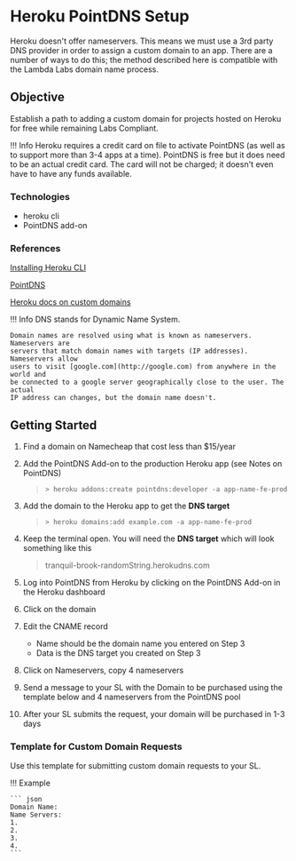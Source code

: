 # Heroku PointDNS Setup

Heroku doesn't offer nameservers. This means we must use a 3rd party
DNS provider in order to assign a custom domain to an app. There are
a number of ways to do this; the method described here is compatible
with the Lambda Labs domain name process.

## Objective

Establish a path to adding a custom domain for projects hosted on Heroku for 
free while remaining Labs Compliant.

!!! Info
    Heroku requires a credit card on file to activate PointDNS (as well as to
    support more than 3-4 apps at a time). PointDNS is free but it does need to
    be an actual credit card. The card will not be charged; it doesn't even have
    to have any funds available.

### Technologies

- heroku cli
- PointDNS add-on

### References

[Installing Heroku CLI](https://devcenter.heroku.com/articles/heroku-cli)

[PointDNS](https://devcenter.heroku.com/articles/pointdns)

[Heroku docs on custom domains](https://devcenter.heroku.com/articles/custom-domains)

!!! Info
    DNS stands for Dynamic Name System.

    Domain names are resolved using what is known as nameservers. Nameservers are
    servers that match domain names with targets (IP addresses). Nameservers allow
    users to visit [google.com](http://google.com) from anywhere in the world and
    be connected to a google server geographically close to the user. The actual
    IP address can changes, but the domain name doesn't.

## Getting Started

1. Find a domain on Namecheap that cost less than $15/year
2. Add the PointDNS Add-on to the production Heroku app (see Notes on PointDNS)

    > `> heroku addons:create pointdns:developer -a app-name-fe-prod`

3. Add the domain to the Heroku app to get the **DNS target**

    > `> heroku domains:add example.com -a app-name-fe-prod`

4. Keep the terminal open. You will need the **DNS target** which will look
something like this

    > tranquil-brook-randomString.herokudns.com

5. Log into PointDNS from Heroku by clicking on the PointDNS Add-on in the
Heroku dashboard
6. Click on the domain
7. Edit the CNAME record
    - Name should be the domain name you entered on Step 3
    - Data is the DNS target you created on Step 3
8. Click on Nameservers, copy 4 nameservers
9. Send a message to your SL with the Domain to be purchased using the template
below and 4 nameservers from the PointDNS pool
10. After your SL submits the request, your domain will be purchased in 1-3 days

### Template for Custom Domain Requests

Use this template for submitting custom domain requests to your SL.

!!! Example

    ``` json
    Domain Name:
    Name Servers:
    1.
    2.
    3.
    4.
    ```
